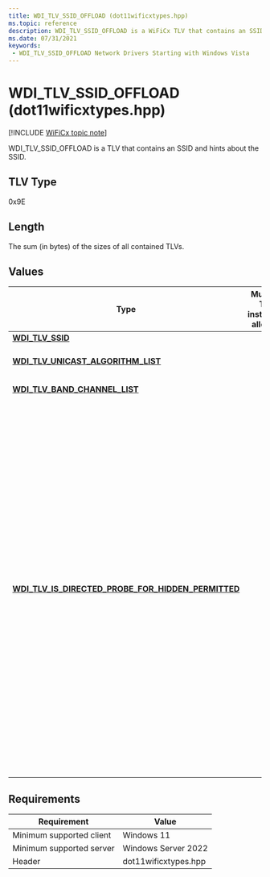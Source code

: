 ```yaml
---
title: WDI_TLV_SSID_OFFLOAD (dot11wificxtypes.hpp)
ms.topic: reference
description: WDI_TLV_SSID_OFFLOAD is a WiFiCx TLV that contains an SSID and hints about the SSID.
ms.date: 07/31/2021
keywords:
 - WDI_TLV_SSID_OFFLOAD Network Drivers Starting with Windows Vista
---
```


# WDI\_TLV\_SSID\_OFFLOAD (dot11wificxtypes.hpp)

[!INCLUDE [WiFiCx topic note](../includes/wificx-version-warning.md)]


WDI\_TLV\_SSID\_OFFLOAD is a TLV that contains an SSID and hints about the SSID.

## TLV Type


0x9E

## Length


The sum (in bytes) of the sizes of all contained TLVs.

## Values


| Type                                                                         | Multiple TLV instances allowed | Optional | Description                 |
|------------------------------------------------------------------------------|--------------------------------|----------|-----------------------------|
| [**WDI\_TLV\_SSID**](wdi-tlv-ssid.md)                                       |                                |          | The SSID.                   |
| [**WDI\_TLV\_UNICAST\_ALGORITHM\_LIST**](wdi-tlv-unicast-algorithm-list.md) |                                |          | The unicast algorithm list. |
| [**WDI\_TLV\_BAND\_CHANNEL\_LIST**](wdi-tlv-band-channel-list.md)                      |                                |          | The channel list.           |
| [**WDI_TLV_IS_DIRECTED_PROBE_FOR_HIDDEN_PERMITTED**](wdi-tlv-is-directed-probe-for-hidden-permitted.md)                      |                                |     X     | When present, This TLV indicates if a directed (non-wildcard) probe request is allowed for this SSID.  If this TLV is present and **false** then the firmware **must** not use this SSID in any probe request for privacy reasons. If this TLV is not present then the firmware may use whatever behavior was previously used (WDI version 1.0.21 behavior or earlier). |

 

## Requirements

|Requirement|Value|
|--- |--- |
|Minimum supported client|Windows 11|
|Minimum supported server|Windows Server 2022|
|Header|dot11wificxtypes.hpp|

 

 




